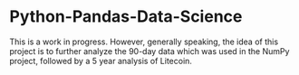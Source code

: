 # Python-Pandas-Data-Science

This is a work in progress. However, generally speaking, the idea of this project is to further analyze the 90-day data which was used in the NumPy project, followed by a 5 year analysis of Litecoin.   
